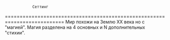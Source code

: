 				Сеттинг
==========================================================================
  Мир похожи на Землю XX века но с "магией".
  Магия разделена на 4 основных и N дополнительных "стихии".
  